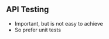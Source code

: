## API Testing

* Important, but is not easy to achieve <!-- .element: class="fragment" -->
* So prefer unit tests <!-- .element: class="fragment" -->

